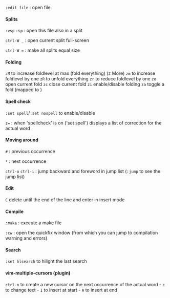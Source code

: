
`:edit file` : open file

#### Splits
`:vsp` `:sp` : open this file also in a split

`ctrl-W _` : open current split full-screen

`ctrl-W =` : make all splits equal size

#### Folding
`zM` to increase foldlevel at max (fold everything) (z More)
`zm` to increase foldlevel by one
`zR` to unfold everything
`zr` to reduce foldlevel by one
`zo` open current fold
`zc` close current fold
`zi` enable/disable folding
`za` toggle a fold (mapped to <s-Tab>)

#### Spell check
`:set spell`/`:set nospell` to enable/disable

`z=` : when 'spellcheck' is on ('set spell') displays a list of correction for the actual word

#### Moving around 
`#` : previous occurrence

`*` : next occurrence

`ctrl-o` `ctrl-i` : jump backward and foreword in jump list (`:jump` to see the jump list)

#### Edit
`C` delete until the end of the line and enter in insert mode

#### Compile
`:make` : execute a make file

`:cw` : open the quickfix window (from which you can jump to compilation warning and errors)

#### Search
`:set hlsearch` to hilight the last search

#### vim-multiple-cursors (plugin)
`ctrl-n` to create a new cursor on the next occurrence of the actual word
	- `c` to change text
	- `I` to insert at start
	- `A` to insert at end 

